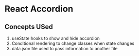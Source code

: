 # React Accordion 

## Concepts USed

1. useState hooks to show and hide accordion
2. Conditional rendering to change classes when state changes
3. data.json file used to pass information to another file